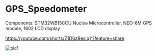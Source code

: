 # GPS_Speedometer

Components: STM32WB15CCU Nucleo Microcontroller, NEO-6M GPS module, 1602 LCD display

https://youtube.com/shorts/Z1D6zBesiqY?feature=share

![pic1](https://github.com/JJcompE/GPS_Speedometer/assets/154710856/03cebad3-4439-4620-b8a5-422737d929dd)
